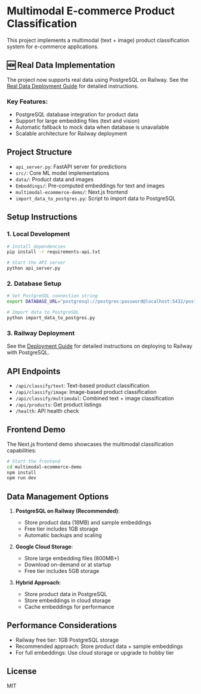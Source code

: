 # Multimodal E-commerce Product Classification

This project implements a multimodal (text + image) product classification system for e-commerce applications.

## 🆕 Real Data Implementation

The project now supports real data using PostgreSQL on Railway. See the [Real Data Deployment Guide](DEPLOYMENT_GUIDE.md) for detailed instructions.

### Key Features:

- PostgreSQL database integration for product data
- Support for large embedding files (text and vision)
- Automatic fallback to mock data when database is unavailable
- Scalable architecture for Railway deployment

## Project Structure

- `api_server.py`: FastAPI server for predictions
- `src/`: Core ML model implementations
- `data/`: Product data and images
- `Embeddings/`: Pre-computed embeddings for text and images
- `multimodal-ecommerce-demo/`: Next.js frontend
- `import_data_to_postgres.py`: Script to import data to PostgreSQL

## Setup Instructions

### 1. Local Development

```bash
# Install dependencies
pip install -r requirements-api.txt

# Start the API server
python api_server.py
```

### 2. Database Setup

```bash
# Set PostgreSQL connection string
export DATABASE_URL="postgresql://postgres:password@localhost:5432/postgres"

# Import data to PostgreSQL
python import_data_to_postgres.py
```

### 3. Railway Deployment

See the [Deployment Guide](DEPLOYMENT_GUIDE.md) for detailed instructions on deploying to Railway with PostgreSQL.

## API Endpoints

- `/api/classify/text`: Text-based product classification
- `/api/classify/image`: Image-based product classification
- `/api/classify/multimodal`: Combined text + image classification
- `/api/products`: Get product listings
- `/health`: API health check

## Frontend Demo

The Next.js frontend demo showcases the multimodal classification capabilities:

```bash
# Start the frontend
cd multimodal-ecommerce-demo
npm install
npm run dev
```

## Data Management Options

1. **PostgreSQL on Railway (Recommended)**:
   - Store product data (18MB) and sample embeddings
   - Free tier includes 1GB storage
   - Automatic backups and scaling

2. **Google Cloud Storage**:
   - Store large embedding files (800MB+)
   - Download on-demand or at startup
   - Free tier includes 5GB storage

3. **Hybrid Approach**:
   - Store product data in PostgreSQL
   - Store embeddings in cloud storage
   - Cache embeddings for performance

## Performance Considerations

- Railway free tier: 1GB PostgreSQL storage
- Recommended approach: Store product data + sample embeddings
- For full embeddings: Use cloud storage or upgrade to hobby tier

## License

MIT